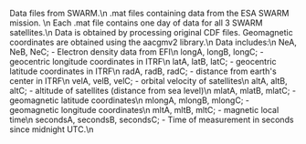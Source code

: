 Data files from SWARM.\n
.mat files containing data from the ESA SWARM mission. \n
Each .mat file contains one day of data for all 3 SWARM satellites.\n
Data is obtained by processing original CDF files. Geomagnetic coordinates are obtained using the aacgmv2 library.\n
Data includes:\n
NeA, NeB, NeC; - Electron density data from EFI\n
longA, longB, longC; - geocentric longitude coordinates in ITRF\n
latA, latB, latC; - geocentric latitude coordinates in ITRF\n
radA, radB, radC; - distance from earth's center in ITRF\n
velA, velB, velC; - orbital velocity of satellites\n
altA, altB, altC; - altitude of satellites (distance from sea level)\n
mlatA, mlatB, mlatC; - geomagnetic latitude coordinates\n
mlongA, mlongB, mlongC; - geomagnetic longitude coordinates\n
mltA, mltB, mltC; - magnetic local time\n
secondsA, secondsB, secondsC; - Time of measurement in seconds since midnight UTC.\n
